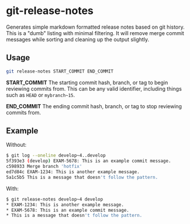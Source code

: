 # git-release-notes

Generates simple markdown formatted release notes based on git history. This is a "dumb" listing with minimal filtering. It will remove merge commit messages while sorting and cleaning up the output slightly.

## Usage

```sh
git release-notes START_COMMIT END_COMMIT
```

**START_COMMIT** The starting commit hash, branch, or tag to begin reviewing commits from. This can be any valid identifier, including things such as `HEAD` or `mybranch~15`.

**END_COMMIT** The ending commit hash, branch, or tag to stop reviewing commits from. 

## Example

Without:

```sh
$ git log --oneline develop~4..develop
5f393e3 (develop) EXAM-5678: This is an example commit message.
c598933 Merge branch 'hotfix'
ed7d84c EXAM-1234: This is another example message.
5a1c5b5 This is a message that doesn't follow the pattern.
```

With:

```sh
$ git release-notes develop~4 develop
* EXAM-1234: This is another example message.
* EXAM-5678: This is an example commit message.
* This is a message that doesn't follow the pattern.
```
